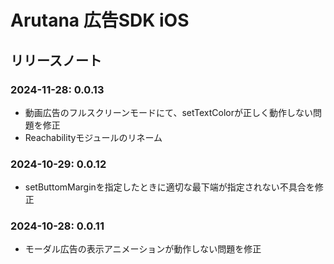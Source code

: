 # Arutana 広告SDK iOS

## リリースノート

### 2024-11-28: 0.0.13

- 動画広告のフルスクリーンモードにて、setTextColorが正しく動作しない問題を修正
- Reachabilityモジュールのリネーム


### 2024-10-29: 0.0.12

- setButtomMarginを指定したときに適切な最下端が指定されない不具合を修正

### 2024-10-28: 0.0.11

- モーダル広告の表示アニメーションが動作しない問題を修正
